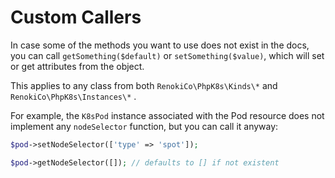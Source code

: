 # Custom Callers

In case some of the methods you want to use does not exist in the docs, you can call `getSomething($default)` or `setSomething($value)`, which will set or get attributes from the object.

This applies to any class from both `RenokiCo\PhpK8s\Kinds\*`  and `RenokiCo\PhpK8s\Instances\*` .

For example, the `K8sPod` instance associated with the Pod resource does not implement any `nodeSelector` function, but you can call it anyway:

```php
$pod->setNodeSelector(['type' => 'spot']);

$pod->getNodeSelector([]); // defaults to [] if not existent
```

